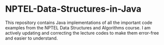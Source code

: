 # NPTEL-Data-Structures-in-Java
This repository contains Java implementations of all the important code examples from the NPTEL Data Structures and Algorithms course. I am actively updating and correcting the lecture codes to make them error-free and easier to understand.
